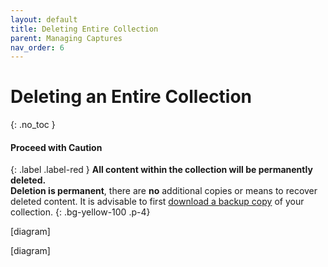 ```yaml
---
layout: default
title: Deleting Entire Collection
parent: Managing Captures
nav_order: 6
---
```


# Deleting an Entire Collection

{: .no_toc }

#### **Proceed with Caution**
{: .label .label-red }
**All content within the collection will be permanently deleted.**<br>
**Deletion is permanent**, there are **no** additional copies or means to recover deleted content. It is advisable to first [download a backup copy]() of your collection.
{: 	.bg-yellow-100 .p-4}

[diagram]

[diagram]
